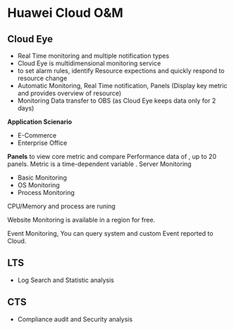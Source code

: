 # Huawei Cloud O&M 

## Cloud Eye
- Real Time monitoring and multiple notification types
- Cloud Eye is multidimensional monitoring service 
- to set alarm rules, identify Resource expections and quickly respond to resource change 
- Automatic Monitoring, Real Time notification, Panels (Display key metric and provides overview of resource) 
- Monitoring Data transfer to OBS  (as Cloud Eye keeps data only for 2 days)

**Application Scienario**
- E-Commerce 
- Enterprise Office 

**Panels** to view core metric and compare Performance data of , up to 20 panels. 
Metric is a time-dependent variable .
Server Monitoring
- Basic Monitoring
- OS Monitoring
- Process Monitoring 

CPU/Memory and process are runing

Website Monitoring is available in a region for free. 

Event Monitoring, You can query system and custom Event reported to Cloud.


## LTS 
- Log Search and Statistic analysis


## CTS 
- Compliance audit and Security analysis